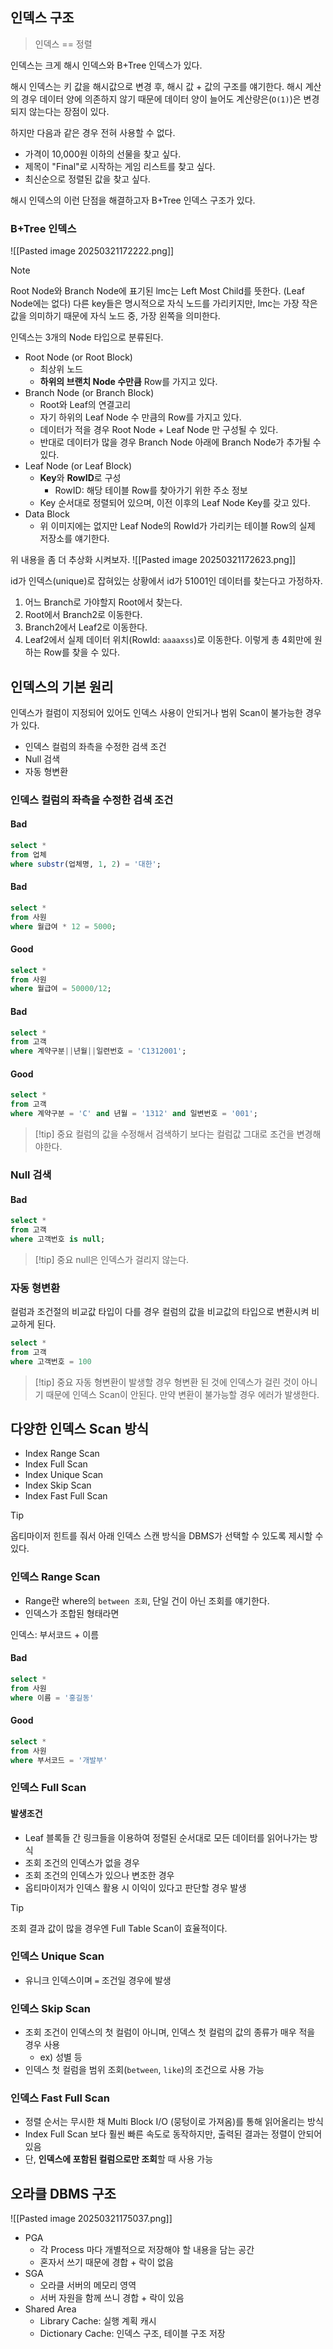 ## 인덱스 구조

> 인덱스 == 정렬

인덱스는 크게 해시 인덱스와 B+Tree 인덱스가 있다.

해시 인덱스는 키 값을 해시값으로 변경 후, 해시 값 + 값의 구조를 얘기한다.
해시 계산의 경우 데이터 양에 의존하지 않기 때문에 데이터 양이 늘어도 계산량은(`O(1)`)은 변경되지 않는다는 장점이 있다.

하지만 다음과 같은 경우 전혀 사용할 수 없다.
- 가격이 10,000원 이하의 선물을 찾고 싶다.
- 제목이 "Final"로 시작하는 게임 리스트를 찾고 싶다.
- 최신순으로 정렬된 값을 찾고 싶다.

해시 인덱스의 이런 단점을 해결하고자 B+Tree 인덱스 구조가 있다.

### B+Tree 인덱스
![[Pasted image 20250321172222.png]]
> [!note]
> Root Node와 Branch Node에 표기된 lmc는 Left Most Child를 뜻한다. (Leaf Node에는 없다)
> 다른 key들은 명시적으로 자식 노드를 가리키지만, lmc는 가장 작은 값을 의미하기 때문에 자식 노드 중, 가장 왼쪽을 의미한다.

인덱스는 3개의 Node 타입으로 분류된다.
- Root Node (or Root Block)
	- 최상위 노드
	- **하위의 브랜치 Node 수만큼** Row를 가지고 있다.
- Branch Node (or Branch Block)
	- Root와 Leaf의 연결고리
	- 자기 하위의 Leaf Node 수 만큼의 Row를 가지고 있다.
	- 데이터가 적을 경우 Root Node + Leaf Node 만 구성될 수 있다.
	- 반대로 데이터가 많을 경우 Branch Node 아래에 Branch Node가 추가될 수 있다.
- Leaf Node (or Leaf Block)
	- **Key**와 **RowID**로 구성
		- RowID: 해당 테이블 Row를 찾아가기 위한 주소 정보
	- Key 순서대로 정렬되어 있으며, 이전 이후의 Leaf Node Key를 갖고 있다.
- Data Block
	- 위 이미지에는 없지만 Leaf Node의 RowId가 가리키는 테이블 Row의 실제 저장소를 얘기한다.

위 내용을 좀 더 추상화 시켜보자.
![[Pasted image 20250321172623.png]]

id가 인덱스(unique)로 잡혀있는 상황에서 id가 51001인 데이터를 찾는다고 가정하자.
1. 어느 Branch로 가야할지 Root에서 찾는다.
2. Root에서 Branch2로 이동한다.
3. Branch2에서 Leaf2로 이동한다.
4. Leaf2에서 실제 데이터 위치(RowId: `aaaaxss`)로 이동한다.
이렇게 총 4회만에 원하는 Row를 찾을 수 있다.

## 인덱스의 기본 원리

인덱스가 컬럼이 지정되어 있어도 인덱스 사용이 안되거나 범위 Scan이 불가능한 경우가 있다.
- 인덱스 컬럼의 좌측을 수정한 검색 조건
- Null 검색
- 자동 형변환

### 인덱스 컬럼의 좌측을 수정한 검색 조건
#### Bad
```sql
select *
from 업체
where substr(업체명, 1, 2) = '대한';
```
#### Bad
```sql
select *
from 사원
where 월급여 * 12 = 5000;
```
#### Good
```sql
select *
from 사원
where 월급여 = 50000/12;
```
#### Bad
```sql
select *
from 고객
where 계약구분||년월||일련번호 = 'C1312001';
```
#### Good
```sql
select *
from 고객
where 계약구분 = 'C' and 년월 = '1312' and 일변번호 = '001';
```

> [!tip] 중요
> 컬럼의 값을 수정해서 검색하기 보다는 컬럼값 그대로 조건을 변경해야한다.

### Null 검색
#### Bad
```sql
select *
from 고객
where 고객번호 is null;
```

> [!tip] 중요
> null은 인덱스가 걸리지 않는다.

### 자동 형변환
컬럼과 조건절의 비교값 타입이 다를 경우 컬럼의 값을 비교값의 타입으로 변환시켜 비교하게 된다.
```sql
select *
from 고객
where 고객번호 = 100
```

> [!tip] 중요
> 자동 형변환이 발생할 경우 형변환 된 것에 인덱스가 걸린 것이 아니기 때문에 인덱스 Scan이 안된다.
> 만약 변환이 불가능할 경우 에러가 발생한다.

## 다양한 인덱스 Scan 방식

- Index Range Scan
- Index Full Scan
- Index Unique Scan
- Index Skip Scan
- Index Fast Full Scan

> [!tip]
> 옵티마이저 힌트를 줘서 아래 인덱스 스캔 방식을 DBMS가 선택할 수 있도록 제시할 수 있다.

### 인덱스 Range Scan
- Range란 where의 `between 조회`, 단일 건이 아닌 조회를 얘기한다.
- 인덱스가 조합된 형태라면

인덱스: 부서코드 + 이름
#### Bad
```sql
select *
from 사원
where 이름 = '홍길동'
```
#### Good
```sql
select *
from 사원
where 부서코드 = '개발부'
```
### 인덱스 Full Scan

#### 발생조건
- Leaf 블록들 간 링크들을 이용하여 정렬된 순서대로 모든 데이터를 읽어나가는 방식
- 조회 조건의 인덱스가 없을 경우
- 조회 조건의 인덱스가 있으나 변조한 경우
- 옵티마이저가 인덱스 활용 시 이익이 있다고 판단할 경우 발생

> [!tip]
> 조회 결과 값이 많을 경우엔 Full Table Scan이 효율적이다.

### 인덱스 Unique Scan
- 유니크 인덱스이며 `=` 조건일 경우에 발생
### 인덱스 Skip Scan
- 조회 조건이 인덱스의 첫 컬럼이 아니며, 인덱스 첫 컬럼의 값의 종류가 매우 적을 경우 사용
	- ex) 성별 등
- 인덱스 첫 컬럼을 범위 조회(`between`, `like`)의 조건으로 사용 가능
### 인덱스 Fast Full Scan
- 정렬 순서는 무시한 채 Multi Block I/O (뭉텅이로 가져옴)를 통해 읽어올리는 방식
- Index Full Scan 보다 훨씬 빠른 속도로 동작하지만, 출력된 결과는 정렬이 안되어 있음
- 단, **인덱스에 포함된 컬럼으로만 조회**할 때 사용 가능

## 오라클 DBMS 구조
![[Pasted image 20250321175037.png]]
- PGA
	- 각 Process 마다 개별적으로 저장해야 할 내용을 담는 공간
	- 혼자서 쓰기 때문에 경합 + 락이 없음
- SGA
	- 오라클 서버의 메모리 영역
	- 서버 자원을 함께 쓰니 경합 + 락이 있음
- Shared Area
	- Library Cache: 실행 계획 캐시
	- Dictionary Cache: 인덱스 구조, 테이블 구조 저장